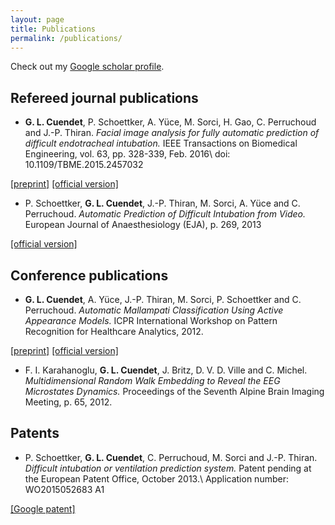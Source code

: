 ```yaml
---
layout: page
title: Publications
permalink: /publications/
---
```


Check out my [Google scholar profile][google_scholar].

## Refereed journal publications

* __G. L. Cuendet__, P. Schoettker, A. Yüce, M. Sorci, H. Gao, C. Perruchoud and J.-P. Thiran.
_Facial image analysis for fully automatic prediction of difficult endotracheal intubation._
IEEE Transactions on Biomedical Engineering, vol. 63, pp. 328-339, Feb. 2016\\
doi: 10.1109/TBME.2015.2457032

[\[preprint\]](https://infoscience.epfl.ch/record/209965/files/TBME-preprint-infoscience.pdf)
[\[official version\]](http://dx.doi.org/10.1109/TBME.2015.2457032)

* P. Schoettker, __G. L. Cuendet__, J.-P. Thiran, M. Sorci, A. Yüce and C. Perruchoud.
_Automatic Prediction of Difficult Intubation from Video._
European Journal of Anaesthesiology (EJA), p. 269, 2013

[\[official version\]](http://journals.lww.com/ejanaesthesiology/Fulltext/2013/06001/Automatic_prediction_of_difficult_intubation_from.842.aspx)

## Conference publications

* __G. L. Cuendet__, A. Yüce, J.-P. Thiran, M. Sorci, P. Schoettker and C. Perruchoud.
_Automatic Mallampati Classification Using Active Appearance Models._
ICPR International Workshop on Pattern Recognition for Healthcare Analytics, 2012.

[\[preprint\]](https://infoscience.epfl.ch/record/181787/files/latex12_final.pdf)
[\[official version\]](https://sites.google.com/site/pr4healthanalytics/proceedings)

* F. I. Karahanoglu, __G. L. Cuendet__, J. Britz, D. V. D. Ville and C. Michel.
_Multidimensional Random Walk Embedding to Reveal the EEG Microstates Dynamics._
Proceedings of the Seventh Alpine Brain Imaging Meeting, p. 65, 2012.

## Patents

* P. Schoettker, __G. L. Cuendet__, C. Perruchoud, M. Sorci and J.-P. Thiran.
_Difficult intubation or ventilation prediction system._
Patent pending at the European Patent Office, October 2013.\\
Application number: WO2015052683 A1

[\[Google patent\]](http://www.google.com/patents/WO2015052683A1)



[google_scholar]: https://scholar.google.ch/citations?user=WJB6VGIAAAAJ